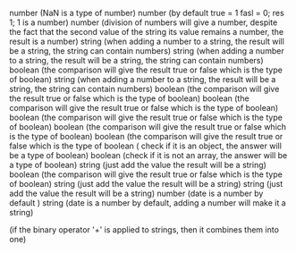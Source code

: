 number (NaN is a type of number)
number (by default true = 1 fasl = 0; res 1; 1 is a number)
number (division of numbers will give a number, despite the fact that the second value of the string its value remains a number, the result is a number)
string (when adding a number to a string, the result will be a string, the string can contain numbers)
string (when adding a number to a string, the result will be a string, the string can contain numbers)
boolean (the comparison will give the result true or false which is the type of boolean)
string (when adding a number to a string, the result will be a string, the string can contain numbers)
boolean (the comparison will give the result true or false which is the type of boolean)
boolean (the comparison will give the result true or false which is the type of boolean)
boolean (the comparison will give the result true or false which is the type of boolean)
boolean (the comparison will give the result true or false which is the type of boolean)
boolean (the comparison will give the result true or false which is the type of boolean (
check if it is an object, the answer will be a type of boolean)
boolean (check if it is not an array, the answer will be a type of boolean)
string (just add the value the result will be a string)
boolean (the comparison will give the result true or false which is the type of boolean)
string (just add the value the result will be a string)
string (just add the value the result will be a string)
number (date is a number by default )
string (date is a number by default, adding a number will make it a string)

(if the binary operator '+' is applied to strings, then it combines them into one)
